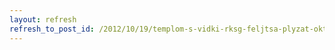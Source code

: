 ```yaml
---
layout: refresh
refresh_to_post_id: /2012/10/19/templom-s-vidki-rksg-feljtsa-plyzat-oktber-15-tl-100-tmogatssal
---
```


